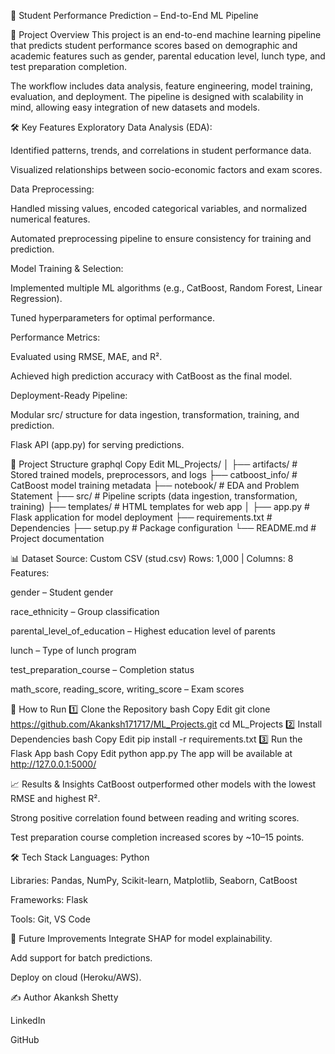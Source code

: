 🎯 Student Performance Prediction – End-to-End ML Pipeline

📌 Project Overview
This project is an end-to-end machine learning pipeline that predicts student performance scores based on demographic and academic features such as gender, parental education level, lunch type, and test preparation completion.

The workflow includes data analysis, feature engineering, model training, evaluation, and deployment. The pipeline is designed with scalability in mind, allowing easy integration of new datasets and models.

🛠️ Key Features
Exploratory Data Analysis (EDA):

Identified patterns, trends, and correlations in student performance data.

Visualized relationships between socio-economic factors and exam scores.

Data Preprocessing:

Handled missing values, encoded categorical variables, and normalized numerical features.

Automated preprocessing pipeline to ensure consistency for training and prediction.

Model Training & Selection:

Implemented multiple ML algorithms (e.g., CatBoost, Random Forest, Linear Regression).

Tuned hyperparameters for optimal performance.

Performance Metrics:

Evaluated using RMSE, MAE, and R².

Achieved high prediction accuracy with CatBoost as the final model.

Deployment-Ready Pipeline:

Modular src/ structure for data ingestion, transformation, training, and prediction.

Flask API (app.py) for serving predictions.

📂 Project Structure
graphql
Copy
Edit
ML_Projects/
│
├── artifacts/              # Stored trained models, preprocessors, and logs
├── catboost_info/          # CatBoost model training metadata
├── notebook/               # EDA and Problem Statement
├── src/                    # Pipeline scripts (data ingestion, transformation, training)
├── templates/              # HTML templates for web app
│
├── app.py                  # Flask application for model deployment
├── requirements.txt        # Dependencies
├── setup.py                # Package configuration
└── README.md               # Project documentation

📊 Dataset
Source: Custom CSV (stud.csv)
Rows: 1,000 | Columns: 8
Features:

gender – Student gender

race_ethnicity – Group classification

parental_level_of_education – Highest education level of parents

lunch – Type of lunch program

test_preparation_course – Completion status

math_score, reading_score, writing_score – Exam scores

🚀 How to Run
1️⃣ Clone the Repository
bash
Copy
Edit
git clone https://github.com/Akanksh171717/ML_Projects.git
cd ML_Projects
2️⃣ Install Dependencies
bash
Copy
Edit
pip install -r requirements.txt
3️⃣ Run the Flask App
bash
Copy
Edit
python app.py
The app will be available at http://127.0.0.1:5000/

📈 Results & Insights
CatBoost outperformed other models with the lowest RMSE and highest R².

Strong positive correlation found between reading and writing scores.

Test preparation course completion increased scores by ~10–15 points.

🛠️ Tech Stack
Languages: Python

Libraries: Pandas, NumPy, Scikit-learn, Matplotlib, Seaborn, CatBoost

Frameworks: Flask

Tools: Git, VS Code

📌 Future Improvements
Integrate SHAP for model explainability.

Add support for batch predictions.

Deploy on cloud (Heroku/AWS).

✍️ Author
Akanksh Shetty

LinkedIn

GitHub
